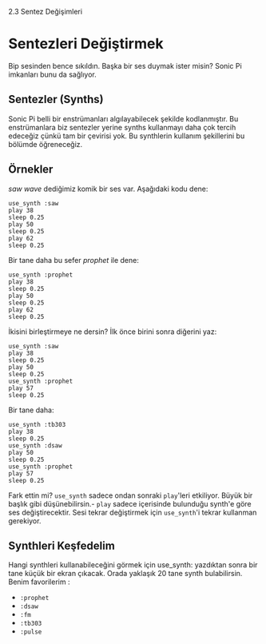 2.3 Sentez Değişimleri

# Sentezleri Değiştirmek

Bip sesinden bence sıkıldın. Başka bir ses duymak ister misin? Sonic Pi imkanları bunu da sağlıyor.

## Sentezler (Synths)

Sonic Pi belli bir enstrümanları algılayabilecek şekilde kodlanmıştır. Bu enstrümanlara biz sentezler yerine synths kullanmayı daha çok 
tercih edeceğiz çünkü tam bir çevirisi yok. Bu synthlerin kullanım şekillerini bu bölümde öğreneceğiz.

## Örnekler

*saw wave* dediğimiz komik bir ses var. Aşağıdaki kodu dene:

```
use_synth :saw
play 38
sleep 0.25
play 50
sleep 0.25
play 62
sleep 0.25
```

Bir tane daha bu sefer *prophet* ile dene:

```
use_synth :prophet
play 38
sleep 0.25
play 50
sleep 0.25
play 62
sleep 0.25
```

İkisini birleştirmeye ne dersin? İlk önce birini sonra diğerini yaz:

```
use_synth :saw
play 38
sleep 0.25
play 50
sleep 0.25
use_synth :prophet
play 57
sleep 0.25
```

Bir tane daha:

```
use_synth :tb303
play 38
sleep 0.25
use_synth :dsaw
play 50
sleep 0.25
use_synth :prophet
play 57
sleep 0.25
```

Fark ettin mi? `use_synth` sadece ondan sonraki `play`'leri etkiliyor. Büyük bir başlık gibi düşünebilirsin.-  `play` sadece içerisinde
bulunduğu synth'e göre ses değiştirecektir. Sesi tekrar değiştirmek için `use_synth`'i tekrar kullanman gerekiyor.


## Synthleri Keşfedelim

Hangi synthleri kullanabileceğini görmek için use_synth: yazdıktan sonra bir tane küçük bir ekran çıkacak. Orada yaklaşık 20 tane synth 
bulabilirsin. Benim favorilerim :

* `:prophet`
* `:dsaw`
* `:fm`
* `:tb303`
* `:pulse`
